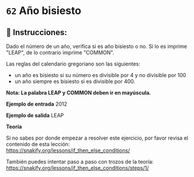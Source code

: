# `62` Año bisiesto

## 📝 Instrucciones:

Dado el número de un año, verifica si es año bisiesto o no. Si lo es imprime "LEAP", de lo contrario imprime "COMMON".

Las reglas del calendario gregoriano son las siguientes:

- un año es bisiesto si su número es divisible por 4 y no divisible por 100
- un año siempre es bisiesto si es divisible por 400.

**Nota: La palabra LEAP y COMMON deben ir en mayúscula.**

**Ejemplo de entrada**
2012

**Ejemplo de salida**
LEAP

**Teoría**

Si no sabes por donde empezar a resolver este ejercicio, por favor revisa el contenido de esta lección:
https://snakify.org/lessons/if_then_else_conditions/

También puedes intentar paso a paso con trozos de la teoría:
https://snakify.org/lessons/if_then_else_conditions/steps/1/